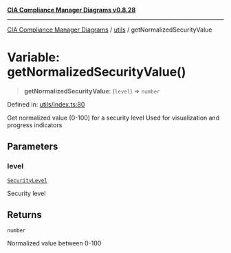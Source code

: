 [**CIA Compliance Manager Diagrams v0.8.28**](../../README.md)

***

[CIA Compliance Manager Diagrams](../../modules.md) / [utils](../README.md) / getNormalizedSecurityValue

# Variable: getNormalizedSecurityValue()

> **getNormalizedSecurityValue**: (`level`) => `number`

Defined in: [utils/index.ts:80](https://github.com/Hack23/cia-compliance-manager/blob/7619f76b35999bc4eb3f6ff6c1e77c13be78f250/src/utils/index.ts#L80)

Get normalized value (0-100) for a security level
Used for visualization and progress indicators

## Parameters

### level

[`SecurityLevel`](../../types/cia/type-aliases/SecurityLevel.md)

Security level

## Returns

`number`

Normalized value between 0-100
